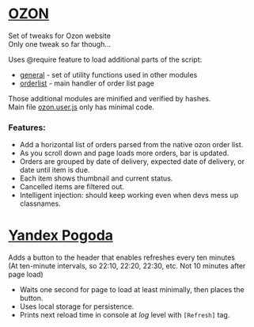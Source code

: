 # [OZON](ozon.user.js)
Set of tweaks for Ozon website  
Only one tweak so far though...

Uses @require feature to load additional parts of the script:
* [general](ozon/general.part.js) - set of utility functions used in other modules
* [orderlist](ozon/orderlist.part.js) - main handler of order list page

Those additional modules are minified and verified by hashes.  
Main file [ozon.user.js](ozon.user.js) only has minimal code.

### Features:
* Add a horizontal list of orders parsed from the native ozon order list.
* As you scroll down and page loads more orders, bar is updated.
* Orders are grouped by date of delivery, expected date of delivery, or date until item is due.
* Each item shows thumbnail and current status.
* Cancelled items are filtered out.
* Intelligent injection: should keep working even when devs mess up classnames.

# [Yandex Pogoda](yandex_pogoda.user.js)
Adds a button to the header that enables refreshes every ten minutes  
(At ten-minute intervals, so 22:10, 22:20, 22:30, etc. Not 10 minutes after page load)

* Waits one second for page to load at least minimally, then places the button.
* Uses local storage for persistence.
* Prints next reload time in console at *log* level with `[Refresh]` tag.
